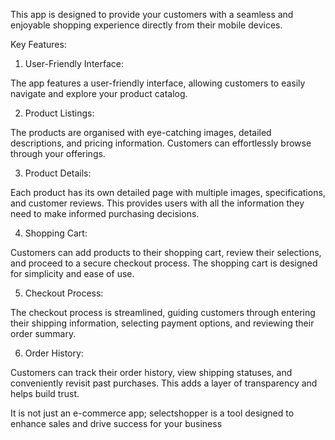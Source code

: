 This app is designed to provide your customers with a seamless and enjoyable shopping experience directly from their mobile devices.

Key Features:

1. User-Friendly Interface:

The app features a user-friendly interface, allowing customers to easily navigate and explore your product catalog.

2. Product Listings:

The  products are organised with eye-catching images, detailed descriptions, and pricing information. Customers can effortlessly browse through your offerings.

3. Product Details:

Each product has its own detailed page with multiple images, specifications, and customer reviews. This provides users with all the information they need to make informed purchasing decisions.

4.  Shopping Cart:

Customers can add products to their shopping cart, review their selections, and proceed to a secure checkout process. The shopping cart is designed for simplicity and ease of use.

5. Checkout Process:

The checkout process is streamlined, guiding customers through entering their shipping information, selecting payment options, and reviewing their order summary.

6. Order History:

Customers can track their order history, view shipping statuses, and conveniently revisit past purchases. This adds a layer of transparency and helps build trust.

 It is not just an e-commerce app;  selectshopper is  a tool designed to enhance sales and drive success for your business
